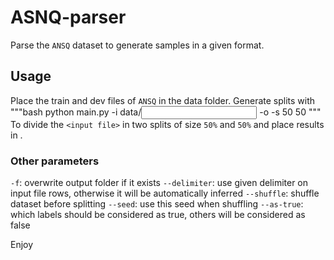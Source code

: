 # ASNQ-parser
Parse the `ANSQ` dataset to generate samples in a given format.

## Usage
Place the train and dev files of `ANSQ` in the data folder. Generate splits with
"""bash
python main.py -i data/<input file> -o <output folder> -s 50 50
"""
To divide the `<input file>` in two splits of size `50%` and `50%` and place results in <output folder>.

### Other parameters
`-f`: overwrite output folder if it exists
`--delimiter`: use given delimiter on input file rows, otherwise it will be automatically inferred
`--shuffle`: shuffle dataset before splitting
`--seed`: use this seed when shuffling
`--as-true`: which labels should be considered as true, others will be considered as false

Enjoy